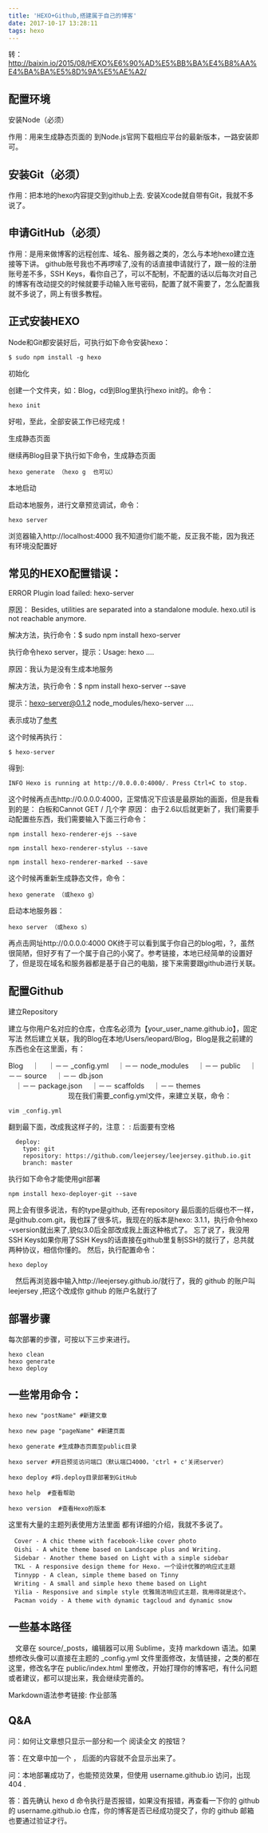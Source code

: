 ```yaml
---
title: 'HEXO+Github,搭建属于自己的博客'
date: 2017-10-17 13:28:11
tags: hexo
---
```

转：http://baixin.io/2015/08/HEXO%E6%90%AD%E5%BB%BA%E4%B8%AA%E4%BA%BA%E5%8D%9A%E5%AE%A2/
## 配置环境
安装Node（必须）

作用：用来生成静态页面的 到Node.js官网下载相应平台的最新版本，一路安装即可。

## 安装Git（必须）

作用：把本地的hexo内容提交到github上去. 安装Xcode就自带有Git，我就不多说了。

## 申请GitHub（必须）

作用：是用来做博客的远程创库、域名、服务器之类的，怎么与本地hexo建立连接等下讲。 github账号我也不再啰嗦了,没有的话直接申请就行了，跟一般的注册账号差不多，SSH Keys，看你自己了，可以不配制，不配置的话以后每次对自己的博客有改动提交的时候就要手动输入账号密码，配置了就不需要了，怎么配置我就不多说了，网上有很多教程。

## 正式安装HEXO　

Node和Git都安装好后，可执行如下命令安装hexo：

``
$ sudo npm install -g hexo
``

初始化

创建一个文件夹，如：Blog，cd到Blog里执行hexo init的。命令：

``
hexo init
``

好啦，至此，全部安装工作已经完成！

生成静态页面

继续再Blog目录下执行如下命令，生成静态页面

``
hexo generate （hexo g  也可以）
``

本地启动

启动本地服务，进行文章预览调试，命令：

``
hexo server   
``

浏览器输入http://localhost:4000 我不知道你们能不能，反正我不能，因为我还有环境没配置好

## 常见的HEXO配置错误：

ERROR Plugin load failed: hexo-server

原因： Besides, utilities are separated into a standalone module. hexo.util is not reachable anymore.

解决方法，执行命令：$ sudo npm install hexo-server

执行命令hexo server，提示：Usage: hexo<Command> ....

原因：我认为是没有生成本地服务

解决方法，执行命令：$ npm install hexo-server --save

提示：hexo-server@0.1.2 node_modules/hexo-server
.... 

表示成功了[参考](https://hexo.io/zh-cn/docs/server.html)

这个时候再执行：

``
$ hexo-server
``

得到:

``
INFO Hexo is running at http://0.0.0.0:4000/. Press Ctrl+C to stop.
``

这个时候再点击http://0.0.0.0:4000，正常情况下应该是最原始的画面，但是我看到的是： 白板和Cannot GET / 几个字 原因： 由于2.6以后就更新了，我们需要手动配置些东西，我们需要输入下面三行命令：

``npm install hexo-renderer-ejs --save``

``npm install hexo-renderer-stylus --save``

``npm install hexo-renderer-marked --save``

这个时候再重新生成静态文件，命令：

``
hexo generate （或hexo g）
``

启动本地服务器：

``
hexo server （或hexo s）
``

再点击网址http://0.0.0.0:4000 OK终于可以看到属于你自己的blog啦，?，虽然很简陋，但好歹有了一个属于自己的小窝了。参考链接，本地已经简单的设置好了，但是现在域名和服务器都是基于自己的电脑，接下来需要跟github进行关联。

## 配置Github
建立Repository

建立与你用户名对应的仓库，仓库名必须为【your_user_name.github.io】，固定写法 然后建立关联，我的Blog在本地/Users/leopard/Blog，Blog是我之前建的东西也全在这里面，有：

Blog 
　｜ 
　｜－－ _config.yml 
　｜－－ node_modules 
　｜－－ public 
　｜－－ source 
　｜－－ db.json	
　｜－－ package.json 
　｜－－ scaffolds 
　｜－－ themes 　　　　　 　　　
现在我们需要_config.yml文件，来建立关联，命令：

``
vim _config.yml
``

翻到最下面，改成我这样子的，注意： : 后面要有空格

```
  deploy:
    type: git
    repository: https://github.com/leejersey/leejersey.github.io.git
    branch: master
```
执行如下命令才能使用git部署

``
npm install hexo-deployer-git --save
``

网上会有很多说法，有的type是github, 还有repository 最后面的后缀也不一样，是github.com.git，我也踩了很多坑，我现在的版本是hexo: 3.1.1，执行命令hexo -vsersion就出来了,貌似3.0后全部改成我上面这种格式了。 忘了说了，我没用SSH Keys如果你用了SSH Keys的话直接在github里复制SSH的就行了，总共就两种协议，相信你懂的。 然后，执行配置命令：

``
hexo deploy
``

　然后再浏览器中输入http://leejersey.github.io/就行了，我的 github 的账户叫 leejersey ,把这个改成你 github 的账户名就行了

## 部署步骤

每次部署的步骤，可按以下三步来进行。

```
hexo clean
hexo generate
hexo deploy
```

## 一些常用命令：

```
hexo new "postName" #新建文章

hexo new page "pageName" #新建页面

hexo generate #生成静态页面至public目录

hexo server #开启预览访问端口（默认端口4000，'ctrl + c'关闭server）

hexo deploy #将.deploy目录部署到GitHub

hexo help  #查看帮助

hexo version  #查看Hexo的版本
```

这里有大量的主题列表使用方法里面 都有详细的介绍，我就不多说了。 

```
　Cover - A chic theme with facebook-like cover photo 
　Oishi - A white theme based on Landscape plus and Writing. 
　Sidebar - Another theme based on Light with a simple sidebar 
　TKL - A responsive design theme for Hexo. 一个设计优雅的响应式主题 
　Tinnypp - A clean, simple theme based on Tinny 
　Writing - A small and simple hexo theme based on Light 
　Yilia - Responsive and simple style 优雅简洁响应式主题，我用得就是这个。
　Pacman voidy - A theme with dynamic tagcloud and dynamic snow
```

## 一些基本路径

　文章在 source/_posts，编辑器可以用 Sublime，支持 markdown 语法。如果想修改头像可以直接在主题的 _config.yml 文件里面修改，友情链接，之类的都在这里，修改名字在 public/index.html 里修改，开始打理你的博客吧，有什么问题或者建议，都可以提出来，我会继续完善的。

Markdown语法参考链接: 作业部落

## Q&A

问：如何让文章想只显示一部分和一个 阅读全文 的按钮？ 

答：在文章中加一个 <!--more--> ， <!--more--> 后面的内容就不会显示出来了。

问：本地部署成功了，也能预览效果，但使用 username.github.io 访问，出现 404 . 

答：首先确认 hexo d 命令执行是否报错，如果没有报错，再查看一下你的 github 的 username.github.io 仓库，你的博客是否已经成功提交了，你的 github 邮箱也要通过验证才行。